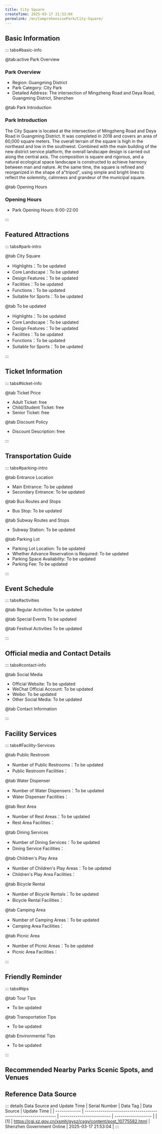 ```yaml
---
title: City Square
createTime: 2025-03-17 21:53:04
permalink: /en/ComprehensivePark/City-Square/
---
```



<script setup>
import ImageSwiper from '/.vuepress/theme/components/ImageSwiper.vue'
// 轮播图数据
const swiperItems = [
    {
                link: 'https://cgj.sz.gov.cn/img/4/4006/4006107/10775582.jpg',
                title: 'City Square',
                description: '',
                author: 'Shenzhen Government Online',
                date: '2025/03/17'
                },
  {
                link: 'https://cgj.sz.gov.cn/img/4/4006/4006107/10775582.jpg',
                title: 'City Square',
                description: '',
                author: 'Shenzhen Government Online',
                date: '2025/03/17'
                }
]
// 配置项
const swiperConfig = {
  height: 500,
  showInfo: true
}
</script>
<!-- 轮播图组件 -->
<ImageSwiper :items="swiperItems" :config="swiperConfig" />



## Basic Information

::: tabs#basic-info

@tab:active Park Overview
### Park Overview
- Region: Guangming District
- Park Category: City Park
- Detailed Address: The intersection of Mingzheng Road and Deya Road, Guangming District, Shenzhen

@tab Park Introduction
### Park Introduction
 The City Square is located at the intersection of Mingzheng Road and Deya Road in Guangming District. It was completed in 2018 and covers an area of 60,000 square meters. The overall terrain of the square is high in the northeast and low in the southwest. Combined with the main building of the new district service platform, the overall landscape design is carried out along the central axis. The composition is square and rigorous, and a natural ecological space landscape is constructed to achieve harmony between man and nature. At the same time, the square is refined and reorganized in the shape of a"tripod", using simple and bright lines to reflect the solemnity, calmness and grandeur of the municipal square.

@tab Opening Hours
### Opening Hours
- Park Opening Hours: 6:00-22:00

:::

## Featured Attractions

::: tabs#park-intro

@tab City Square
<ImageCard
image="https://cgj.sz.gov.cn/images/index20230710_1.png"
    title="City Square"
    description="The main tree species in the square are Delonix regia, Terminalia microphylla and Phellodendron amurense, while the mountain park is planted with Kapok, Flamewood and Bauhinia royale, creating a spectacular landscape flower belt effect."
    date=""
    author="Shenzhen Government Online"
/>


- Highlights：To be updated
- Core Landscape：To be updated
- Design Features：To be updated
- Facilities：To be updated
- Functions：To be updated
- Suitable for Sports：To be updated

@tab To be updated
<ImageCard
image="https://cgj.sz.gov.cn/images/index20230710_1.png"
    title="City Square"
    description="The main tree species in the square are Delonix regia, Terminalia microphylla and Phellodendron amurense, while the mountain park is planted with Kapok, Flamewood and Bauhinia royale, creating a spectacular landscape flower belt effect."
    date=""
    author="Shenzhen Government Online"
/>


- Highlights：To be updated
- Core Landscape：To be updated
- Design Features：To be updated
- Facilities：To be updated
- Functions：To be updated
- Suitable for Sports：To be updated

:::

## Ticket Information

::: tabs#ticket-info

@tab Ticket Price
- Adult Ticket: free
- Child/Student Ticket: free
- Senior Ticket: free

@tab Discount Policy
- Discount Description: free

:::

## Transportation Guide

::: tabs#parking-intro

@tab Entrance Location
- Main Entrance: To be updated
- Secondary Entrance: To be updated

@tab Bus Routes and Stops
- Bus Stop: To be updated

@tab Subway Routes and Stops
- Subway Station: To be updated

@tab Parking Lot
- Parking Lot Location: To be updated
- Whether Advance Reservation is Required: To be updated
- Parking Space Availability: To be updated
- Parking Fee: To be updated

:::

## Event Schedule

::: tabs#activities

@tab Regular Activities
To be updated

@tab Special Events
To be updated

@tab Festival Activities
To be updated

:::

## Official media and Contact Details

::: tabs#contact-info

@tab Social Media
- Official Website: To be updated
- WeChat Official Account: To be updated
- Weibo: To be updated
- Other Social Media: To be updated

@tab Contact Information

:::

## Facility Services

::: tabs#Facility-Services

@tab Public Restroom
- Number of Public Restrooms：To be updated
- Public Restroom Facilities：

@tab Water Dispenser
- Number of Water Dispensers：To be updated
- Water Dispenser Facilities：

@tab Rest Area
- Number of Rest Areas：To be updated
- Rest Area Facilities：

@tab Dining Services
- Number of Dining Services：To be updated
- Dining Service Facilities：

@tab Children's Play Area
- Number of Children's Play Areas：To be updated
- Children's Play Area Facilities：

@tab Bicycle Rental
- Number of Bicycle Rentals：To be updated
- Bicycle Rental Facilities：

@tab Camping Area
- Number of Camping Areas：To be updated
- Camping Area Facilities：

@tab Picnic Area
- Number of Picnic Areas：To be updated
- Picnic Area Facilities：

:::

## Friendly Reminder

::: tabs#tips

@tab Tour Tips
- To be updated

@tab Transportation Tips
- To be updated

@tab Environmental Tips
- To be updated

:::

## Recommended Nearby Parks Scenic Spots, and Venues

<CardGrid>
  <ImageCard
        image="https://cgj.sz.gov.cn/img/4/4006/4006114/10775593.png"
        title="Five Finger Rake Park"
        description="Park Introduction Wuzhiba Park is located in the northwest of Shenzhen City, at the intersection of Songgang, Xinqiao and Gongming Streets. It is bounded by Nan"
        href="/en/ComprehensivePark/Wuzhipa-Park/"
        author="Shenzhen Government Online"
        date="2025/01/02"
      />
      <ImageCard
        image="https://cgj.sz.gov.cn/img/4/4006/4006114/10775593.png"
        title="Five Finger Rake Park"
        description="Park Introduction Wuzhiba Park is located in the northwest of Shenzhen City, at the intersection of Songgang, Xinqiao and Gongming Streets. It is bounded by Nan"
        href="/en/ComprehensivePark/Wuzhipa-Park/"
        author="Shenzhen Government Online"
        date="2025/01/02"
      />
    </CardGrid>


## Reference Data Source

::: details Data Source and Update Time
| Serial Number | Data Tag                                                        | Data Source                | Update Time         |
| ------------- | --------------------------------------------------------------- | -------------------------- | ------------------- |
| [1]           | https://cgj.sz.gov.cn/xsmh/gysz/csgy/content/post_10775582.html | Shenzhen Government Online | 2025-03-17 21:53:04 |
:::

